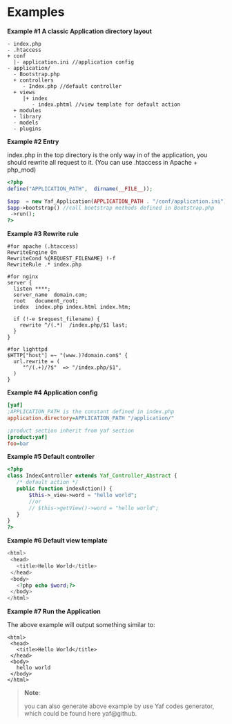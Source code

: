 Examples
========

**Example \#1 A classic Application directory layout**

    - index.php 
    - .htaccess 
    + conf
      |- application.ini //application config
    - application/
      - Bootstrap.php   
      + controllers
         - Index.php //default controller
      + views    
         |+ index   
            - index.phtml //view template for default action
      + modules 
      - library
      - models  
      - plugins 

**Example \#2 Entry**

index.php in the top directory is the only way in of the application,
you should rewrite all request to it. (You can use .htaccess in Apache +
php\_mod)

``` php
<?php
define("APPLICATION_PATH",  dirname(__FILE__));

$app  = new Yaf_Application(APPLICATION_PATH . "/conf/application.ini");
$app->bootstrap() //call bootstrap methods defined in Bootstrap.php
 ->run();
?>
```

**Example \#3 Rewrite rule**

    #for apache (.htaccess)
    RewriteEngine On
    RewriteCond %{REQUEST_FILENAME} !-f
    RewriteRule .* index.php

    #for nginx
    server {
      listen ****;
      server_name  domain.com;
      root   document_root;
      index  index.php index.html index.htm;

      if (!-e $request_filename) {
        rewrite ^/(.*)  /index.php/$1 last;
      }
    }

    #for lighttpd
    $HTTP["host"] =~ "(www.)?domain.com$" {
      url.rewrite = (
         "^/(.+)/?$"  => "/index.php/$1",
      )
    }

**Example \#4 Application config**

``` ini
[yaf]
;APPLICATION_PATH is the constant defined in index.php
application.directory=APPLICATION_PATH "/application/" 

;product section inherit from yaf section
[product:yaf]
foo=bar
```

**Example \#5 Default controller**

``` php
<?php
class IndexController extends Yaf_Controller_Abstract {
   /* default action */
   public function indexAction() {
       $this->_view->word = "hello world";
       //or
       // $this->getView()->word = "hello world";
   }
}
?>
```

**Example \#6 Default view template**

``` php
<html>
 <head>
   <title>Hello World</title>
 </head>
 <body>
   <?php echo $word;?>
 </body>
</html>
```

**Example \#7 Run the Application**

The above example will output something similar to:

    <html>
     <head>
       <title>Hello World</title>
     </head>
     <body>
       hello world
     </body>
    </html>

> **Note**:
>
> you can also generate above example by use Yaf codes generator, which
> could be found here yaf@github.
